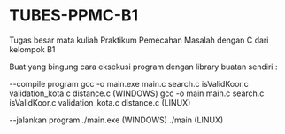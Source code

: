 # TUBES-PPMC-B1
Tugas besar mata kuliah Praktikum Pemecahan Masalah dengan C dari kelompok B1

Buat yang bingung cara eksekusi program dengan library buatan sendiri :

--compile program
gcc -o main.exe main.c search.c isValidKoor.c validation_kota.c distance.c (WINDOWS)
gcc -o main main.c search.c isValidKoor.c validation_kota.c distance.c (LINUX)

--jalankan program
./main.exe (WINDOWS)
./main (LINUX)
